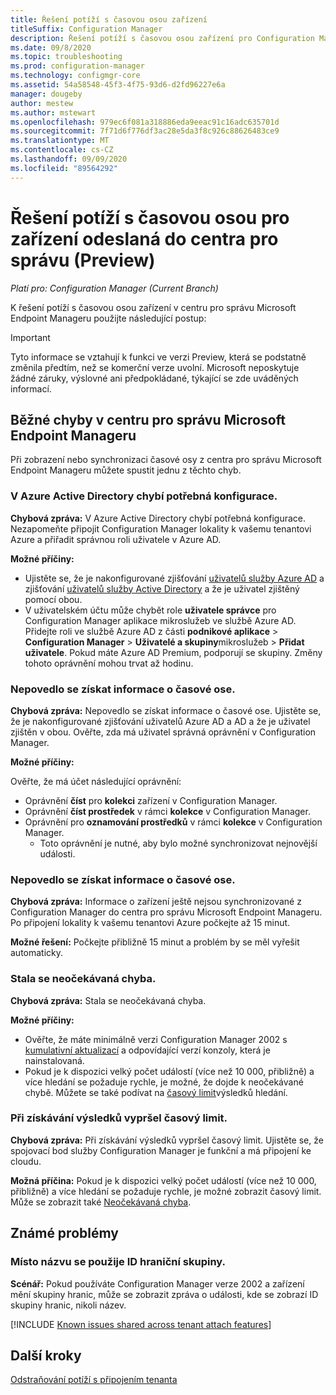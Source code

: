 ```yaml
---
title: Řešení potíží s časovou osou zařízení
titleSuffix: Configuration Manager
description: Řešení potíží s časovou osou zařízení pro Configuration Manager připojení klienta
ms.date: 09/8/2020
ms.topic: troubleshooting
ms.prod: configuration-manager
ms.technology: configmgr-core
ms.assetid: 54a58548-45f3-4f75-93d6-d2fd96227e6a
manager: dougeby
author: mestew
ms.author: mstewart
ms.openlocfilehash: 979ec6f081a318886eda9eeac91c16adc635701d
ms.sourcegitcommit: 7f71d6f776df3ac28e5da3f8c926c88626483ce9
ms.translationtype: MT
ms.contentlocale: cs-CZ
ms.lasthandoff: 09/09/2020
ms.locfileid: "89564292"
---
```

# <a name="troubleshoot-the-timeline-for-devices-uploaded-to-the-admin-center-preview"></a><a name="bkmk_timeline"></a> Řešení potíží s časovou osou pro zařízení odeslaná do centra pro správu (Preview)
<!--CM7141381, IN7552762 pubpreview Sept8, 2020 -->
*Platí pro: Configuration Manager (Current Branch)*

K řešení potíží s časovou osou zařízení v centru pro správu Microsoft Endpoint Manageru použijte následující postup:

> [!Important]
> Tyto informace se vztahují k funkci ve verzi Preview, která se podstatně změnila předtím, než se komerční verze uvolní. Microsoft neposkytuje žádné záruky, výslovné ani předpokládané, týkající se zde uváděných informací.


## <a name="common-errors-from-the-microsoft-endpoint-manager-admin-center"></a><a name="bkmk_common"></a> Běžné chyby v centru pro správu Microsoft Endpoint Manageru

Při zobrazení nebo synchronizaci časové osy z centra pro správu Microsoft Endpoint Manageru můžete spustit jednu z těchto chyb.  

### <a name="the-necessary-configuration-is-missing-in-azure-active-directory"></a><a name="bkmk_401"></a> V Azure Active Directory chybí potřebná konfigurace.

**Chybová zpráva:** V Azure Active Directory chybí potřebná konfigurace. Nezapomeňte připojit Configuration Manager lokality k vašemu tenantovi Azure a přiřadit správnou roli uživatele v Azure AD.

**Možné příčiny:**

- Ujistěte se, že je nakonfigurované zjišťování [uživatelů služby Azure AD](../core/servers/deploy/configure/about-discovery-methods.md#azureaddisc) a zjišťování [uživatelů služby Active Directory](../core/servers/deploy/configure/about-discovery-methods.md#bkmk_aboutUser) a že je uživatel zjištěný pomocí obou.
- V uživatelském účtu může chybět role **uživatele správce** pro Configuration Manager aplikace mikroslužeb ve službě Azure AD. Přidejte roli ve službě Azure AD z části **podnikové aplikace**  >  **Configuration Manager**  >  **Uživatelé a skupiny**mikroslužeb  >  **Přidat uživatele**. Pokud máte Azure AD Premium, podporují se skupiny. Změny tohoto oprávnění mohou trvat až hodinu.

### <a name="unable-to-get-timeline-information"></a><a name="bkmk_403"></a> Nepovedlo se získat informace o časové ose.

**Chybová zpráva:** Nepovedlo se získat informace o časové ose. Ujistěte se, že je nakonfigurované zjišťování uživatelů Azure AD a AD a že je uživatel zjištěn v obou. Ověřte, zda má uživatel správná oprávnění v Configuration Manager.

**Možné příčiny:**

Ověřte, že má účet následující oprávnění:
- Oprávnění **číst** pro **kolekci** zařízení v Configuration Manager.
- Oprávnění **číst prostředek** v rámci **kolekce** v Configuration Manager.
- Oprávnění pro **oznamování prostředků** v rámci **kolekce** v Configuration Manager.
   - Toto oprávnění je nutné, aby bylo možné synchronizovat nejnovější události.

### <a name="unable-to-get-timeline-information"></a><a name="bkmk_404"></a> Nepovedlo se získat informace o časové ose.

**Chybová zpráva:** Informace o zařízení ještě nejsou synchronizované z Configuration Manager do centra pro správu Microsoft Endpoint Manageru. Po připojení lokality k vašemu tenantovi Azure počkejte až 15 minut.

**Možné řešení:** Počkejte přibližně 15 minut a problém by se měl vyřešit automaticky.

### <a name="unexpected-error-occurred"></a><a name="bkmk_500"></a> Stala se neočekávaná chyba.

**Chybová zpráva:** Stala se neočekávaná chyba.

**Možné příčiny:**

- Ověřte, že máte minimálně verzi Configuration Manager 2002 s [kumulativní aktualizací](https://support.microsoft.com/help/4560496/) a odpovídající verzí konzoly, která je nainstalovaná.
- Pokud je k dispozici velký počet událostí (více než 10 000, přibližně) a více hledání se požaduje rychle, je možné, že dojde k neočekávané chybě. Můžete se také podívat na [časový limit](#bkmk_timeout)výsledků hledání.

### <a name="getting-results-timed-out"></a><a name="bkmk_timeout"></a> Při získávání výsledků vypršel časový limit.

**Chybová zpráva:** Při získávání výsledků vypršel časový limit. Ujistěte se, že spojovací bod služby Configuration Manager je funkční a má připojení ke cloudu.

**Možná příčina:** Pokud je k dispozici velký počet událostí (více než 10 000, přibližně) a více hledání se požaduje rychle, je možné zobrazit časový limit. Může se zobrazit také [Neočekávaná chyba](#bkmk_500).

## <a name="known-issues"></a>Známé problémy

### <a name="boundary-group-id-is-used-rather-than-the-name"></a>Místo názvu se použije ID hraniční skupiny.

**Scénář:** Pokud používáte Configuration Manager verze 2002 a zařízení mění skupiny hranic, může se zobrazit zpráva o události, kde se zobrazí ID skupiny hranic, nikoli název.

[!INCLUDE [Known issues shared across tenant attach features](includes/known-issues-shared.md)]

## <a name="next-steps"></a>Další kroky

[Odstraňování potíží s připojením tenanta](troubleshoot.md)